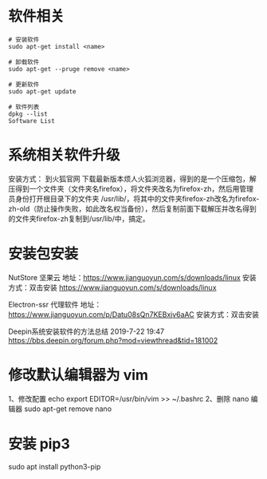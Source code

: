 # 软件相关
```shell
# 安装软件
sudo apt-get install <name>

# 卸载软件
sudo apt-get --pruge remove <name>

# 更新软件
sudo apt-get update

# 软件列表
dpkg --list
Software List
```




# 系统相关软件升级

安装方式：
到火狐官网 下载最新版本烦人火狐浏览器，得到的是一个压缩包，解压得到一个文件夹（文件夹名firefox），将文件夹改名为firefox-zh，然后用管理员身份打开根目录下的文件夹 /usr/lib/，将其中的文件夹firefox-zh改名为firefox-zh-old（防止操作失败，如此改名权当备份），然后复制前面下载解压并改名得到的文件夹firefox-zh复制到/usr/lib/中，搞定。

# 安装包安装
NutStore 坚果云
地址：https://www.jianguoyun.com/s/downloads/linux
安装方式：双击安装
https://www.jianguoyun.com/s/downloads/linux

Electron-ssr 代理软件
地址：https://www.jianguoyun.com/p/Datu08sQn7KEBxjv6aAC
安装方式：双击安装


Deepin系统安装软件的方法总结 2019-7-22 19:47 
https://bbs.deepin.org/forum.php?mod=viewthread&tid=181002




# 修改默认编辑器为 vim
1、修改配置
echo export EDITOR=/usr/bin/vim >> ~/.bashrc 
2、删除 nano 编辑器
sudo apt-get remove nano 




# 安装 pip3 
sudo apt install  python3-pip
